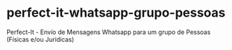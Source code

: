 # perfect-it-whatsapp-grupo-pessoas
Perfect-It - Envío de Mensagens Whatsapp para um grupo de Pessoas (Físicas e/ou Jurídicas)
